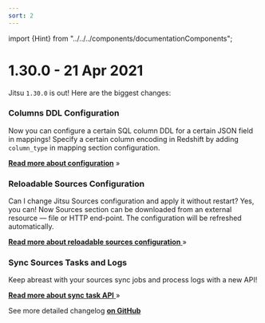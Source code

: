 ```yaml
---
sort: 2
---
```


import {Hint} from "../../../components/documentationComponents";

# 1.30.0 - 21 Apr 2021

Jitsu `1.30.0` is out! Here are the biggest changes:

### Columns DDL Configuration
Now you can configure a certain SQL column DDL for a certain JSON field in mappings! Specify a certain column encoding in Redshift by adding `column_type` in mapping section configuration.

[**Read more about configuration**](/docs/configuration/schema-and-mappings) »

### Reloadable Sources Configuration
Can I change Jitsu Sources configuration and apply it without restart? Yes, you can! Now Sources section can be downloaded from an external resource — file or HTTP end-point. The configuration will be refreshed automatically.

[**Read more about reloadable sources configuration** ](/docs/sources-configuration#configuring-sources-via-http--endpoint) »

### Sync Sources Tasks and Logs
Keep abreast with your sources sync jobs and process logs with a new API!

[**Read more about sync task API** ](/docs/sources-configuration/sync-tasks) »


<Hint>
    See more detailed changelog <a href="https://github.com/jitsucom/jitsu/releases"><b>on GitHub</b></a>
</Hint>